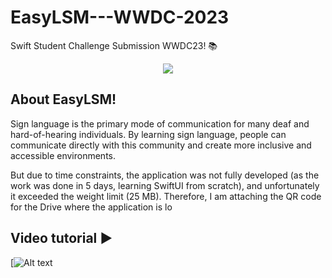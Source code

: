 # EasyLSM---WWDC-2023
Swift Student Challenge Submission WWDC23! 📚
<p align="center"> 
<img src="https://user-images.githubusercontent.com/101153941/232966100-29c9251d-6fe0-4d80-93d2-c2c3769367c2.png%22%3E"
</p>


## About EasyLSM!
Sign language is the primary mode of communication for many deaf and hard-of-hearing individuals. By learning sign language, people can communicate directly with this community and create more inclusive and accessible environments.

But due to time constraints, the application was not fully developed (as the work was done in 5 days, learning SwiftUI from scratch), and unfortunately it exceeded the weight limit (25 MB). Therefore, I am attaching the QR code for the Drive where the application is lo


## Video tutorial ▶️
[![Alt text](https://www.youtube.com/watch?v=rRTqtijGCJk)
